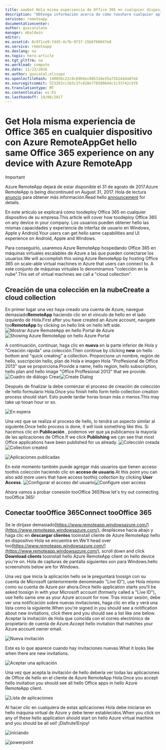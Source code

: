```yaml
---
title: aaaGet Hola misma experiencia de Office 365 en cualquier dispositivo con Azure RemoteApp | Documentos de Microsoft
description: "Obtenga información acerca de cómo tooshare cualquier aplicación de Office 365 con los usuarios mediante el uso de Azure RemoteApp."
services: remoteapp
documentationcenter: 
author: guscatalano
manager: mbaldwin
editor: 
ms.assetid: 0c971ce9-7d45-4cfb-9737-15b6706047e8
ms.service: remoteapp
ms.devlang: na
ms.topic: hero-article
ms.tgt_pltfrm: na
ms.workload: compute
ms.date: 11/23/2016
ms.author: guscatal;elizapo
ms.openlocfilehash: 140056c22c8c69b9ec605318e35a72b144da07eb
ms.sourcegitcommit: 523283cc1b3c37c428e77850964dc1c33742c5f0
ms.translationtype: MT
ms.contentlocale: es-ES
ms.lasthandoff: 10/06/2017
---
```

# <a name="get-hello-same-office-365-experience-on-any-device-with-azure-remoteapp"></a><span data-ttu-id="52589-103">Get Hola misma experiencia de Office 365 en cualquier dispositivo con Azure RemoteApp</span><span class="sxs-lookup"><span data-stu-id="52589-103">Get hello same Office 365 experience on any device with Azure RemoteApp</span></span>
> [!IMPORTANT]
> <span data-ttu-id="52589-104">Azure RemoteApp dejará de estar disponible el 31 de agosto de 2017.</span><span class="sxs-lookup"><span data-stu-id="52589-104">Azure RemoteApp is being discontinued on August 31, 2017.</span></span> <span data-ttu-id="52589-105">Hola de lectura [anuncio](https://go.microsoft.com/fwlink/?linkid=821148) para obtener más información.</span><span class="sxs-lookup"><span data-stu-id="52589-105">Read hello [announcement](https://go.microsoft.com/fwlink/?linkid=821148) for details.</span></span>
> 
> 

<span data-ttu-id="52589-106">En este artículo se explicará cómo toodeploy Office 365 en cualquier dispositivo de su empresa.</span><span class="sxs-lookup"><span data-stu-id="52589-106">This article will cover how toodeploy Office 365 on any device in your company.</span></span> <span data-ttu-id="52589-107">Los usuarios pueden obtener hello las mismas capacidades y experiencia de interfaz de usuario en Windows, Apple y Android.</span><span class="sxs-lookup"><span data-stu-id="52589-107">Your users can get hello same capabilities and UI experience on Android, Apple and Windows.</span></span>

<span data-ttu-id="52589-108">Para conseguirlo, usaremos Azure RemoteApp hospedando Office 365 en máquinas virtuales escalables de Azure a las que pueden conectarse los usuarios.</span><span class="sxs-lookup"><span data-stu-id="52589-108">We will accomplish this using Azure RemoteApp by hosting Office 365 on scale-able virtual machines in Azure that users can connect to.</span></span> <span data-ttu-id="52589-109">A este conjunto de máquinas virtuales lo denominamos "colección en la nube".</span><span class="sxs-lookup"><span data-stu-id="52589-109">This set of virtual machines we call a "cloud collection".</span></span>

## <a name="create-a-cloud-collection"></a><span data-ttu-id="52589-110">Creación de una colección en la nube</span><span class="sxs-lookup"><span data-stu-id="52589-110">Create a cloud collection</span></span>
<span data-ttu-id="52589-111">En primer lugar una vez haya creado una cuenta de Azure, navegue demasiado**RemoteApp** haciendo clic en el vínculo de hello en el lado izquierdo de Hola.</span><span class="sxs-lookup"><span data-stu-id="52589-111">First after you have created an Azure account, navigate too**RemoteApp** by clicking on hello link on hello left side.</span></span>
<span data-ttu-id="52589-112">![Mostrar Azure RemoteApp en hello Portal de Azure](./media/remoteapp-tutorial-o365anywhere/1-menu.png)</span><span class="sxs-lookup"><span data-stu-id="52589-112">![Showing Azure RemoteApp on hello Azure Portal](./media/remoteapp-tutorial-o365anywhere/1-menu.png)</span></span>

<span data-ttu-id="52589-113">A continuación, continuar, haga clic en **nueva** en la parte inferior de Hola y "Creación rápida" una colección.</span><span class="sxs-lookup"><span data-stu-id="52589-113">Then continue by clicking **new** on hello bottom and "quick creating" a collection.</span></span> <span data-ttu-id="52589-114">Proporcione un nombre, región de hello, suscripción hello, plan de Hola e imagen Hola "Proffesional de Office 2013" que se proporciona.</span><span class="sxs-lookup"><span data-stu-id="52589-114">Provide a name, hello region, hello subscription, hello plan and hello image "Office Proffesional 2013" that we provide.</span></span>
<span data-ttu-id="52589-115">![Cuadro de diálogo Crear](./media/remoteapp-tutorial-o365anywhere/2-quickcreate.png)</span><span class="sxs-lookup"><span data-stu-id="52589-115">![Create Dialog](./media/remoteapp-tutorial-o365anywhere/2-quickcreate.png)</span></span>

<span data-ttu-id="52589-116">Después de finalizar la debe comenzar el proceso de creación de colección de hello formulario Hola.</span><span class="sxs-lookup"><span data-stu-id="52589-116">Once you finish hello form hello collection creation process should start.</span></span> <span data-ttu-id="52589-117">Esto puede tardar horas tooan más o menos.</span><span class="sxs-lookup"><span data-stu-id="52589-117">This may take up tooan hour or so.</span></span>

![En espera](./media/remoteapp-tutorial-o365anywhere/3-waiting.png)

<span data-ttu-id="52589-119">Una vez que se realiza el proceso de hello, lo tendrá un aspecto similar al siguiente.</span><span class="sxs-lookup"><span data-stu-id="52589-119">Once hello process is done, it will look something like this.</span></span> <span data-ttu-id="52589-120">Si hacemos clic en **Publicación** , podemos ver que ya publicamos la mayoría de las aplicaciones de Office.</span><span class="sxs-lookup"><span data-stu-id="52589-120">If we click **Publishing** we can see that most Office applications have been published for us already.</span></span>
<span data-ttu-id="52589-121">![Colección creada](./media/remoteapp-tutorial-o365anywhere/4-done.png)</span><span class="sxs-lookup"><span data-stu-id="52589-121">![Collection created](./media/remoteapp-tutorial-o365anywhere/4-done.png)</span></span>

![Aplicaciones publicadas](./media/remoteapp-tutorial-o365anywhere/5-publish.png)

<span data-ttu-id="52589-123">En este momento también puede agregar más usuarios que tienen acceso toothis colección haciendo clic en **acceso de usuario**.</span><span class="sxs-lookup"><span data-stu-id="52589-123">At this point you can also add more users that have access toothis collection by clicking **User Access**.</span></span>
<span data-ttu-id="52589-124">![Configurar el acceso del usuario](./media/remoteapp-tutorial-o365anywhere/6-user.png)</span><span class="sxs-lookup"><span data-stu-id="52589-124">![Configure user access](./media/remoteapp-tutorial-o365anywhere/6-user.png)</span></span>

<span data-ttu-id="52589-125">Ahora vamos a probar conexión tooOffice 365!</span><span class="sxs-lookup"><span data-stu-id="52589-125">Now let's try out connecting tooOffice 365!</span></span>

## <a name="connect-toooffice-365"></a><span data-ttu-id="52589-126">Conectar tooOffice 365</span><span class="sxs-lookup"><span data-stu-id="52589-126">Connect tooOffice 365</span></span>
<span data-ttu-id="52589-127">Se le diríjase demasiado[https://www.remoteapp.windowsazure.com/](https://www.remoteapp.windowsazure.com/), desplácese hacia abajo y haga clic en **descargar clientes** tooinstall cliente de Azure RemoteApp hello en dispositivo Hola se encuentra en.</span><span class="sxs-lookup"><span data-stu-id="52589-127">We'll head over too[https://www.remoteapp.windowsazure.com/](https://www.remoteapp.windowsazure.com/), scroll down  and click **Download clients** tooinstall hello Azure RemoteApp client on hello device you're on.</span></span> <span data-ttu-id="52589-128">Hola de capturas de pantalla siguientes son para Windows.</span><span class="sxs-lookup"><span data-stu-id="52589-128">hello screenshots below are for Windows.</span></span>

<span data-ttu-id="52589-129">Una vez que inicia la aplicación hello se le preguntará toosign con su cuenta de Microsoft (anteriormente denominado "Live ID"), use Hola mismo como su cuenta de Azure por ahora.</span><span class="sxs-lookup"><span data-stu-id="52589-129">Once hello application starts you'll be asked toosign in with your Microsoft account (formerly called a "Live ID"), use hello same one as your Azure account for now.</span></span> <span data-ttu-id="52589-130">Tras iniciar sesión, debe ver una notificación sobre nuevas invitaciones, haga clic en ella y verá una lista como la siguiente.</span><span class="sxs-lookup"><span data-stu-id="52589-130">When you're signed in you should see a notification about new invitations, click there and you should see a list like one below.</span></span> <span data-ttu-id="52589-131">Aceptar la invitación de Hola que coincida con el correo electrónico de propietario de cuenta de Azure.</span><span class="sxs-lookup"><span data-stu-id="52589-131">Accept hello invitation that matches your Azure account owner email.</span></span>

![Nueva invitación](./media/remoteapp-tutorial-o365anywhere/7-araclient.png)

<span data-ttu-id="52589-133">Este es lo que aparece cuando hay invitaciones nuevas.</span><span class="sxs-lookup"><span data-stu-id="52589-133">What it looks like when there are new invitations.</span></span>

![Aceptar una aplicación](./media/remoteapp-tutorial-o365anywhere/8-invitation.png)

<span data-ttu-id="52589-135">Una vez que acepta la invitación de hello debería ver todas las aplicaciones de Office de hello en el cliente de Azure RemoteApp Hola.</span><span class="sxs-lookup"><span data-stu-id="52589-135">Once you accept hello invitation you should see all hello Office apps in hello Azure RemoteApp client.</span></span>

![Lista de aplicaciones](./media/remoteapp-tutorial-o365anywhere/9-work.png)

<span data-ttu-id="52589-137">Al hacer clic en cualquiera de estas aplicaciones Hola debe iniciarse en hello máquina virtual de Azure y debe tener establecidos.</span><span class="sxs-lookup"><span data-stu-id="52589-137">When you click on any of these hello application should start on hello Azure virtual machine and you should be all set!</span></span> <span data-ttu-id="52589-138">¡Disfrute!</span><span class="sxs-lookup"><span data-stu-id="52589-138">Enjoy!</span></span>

![iniciando](./media/remoteapp-tutorial-o365anywhere/10-arastart.png)

![powerpoint](./media/remoteapp-tutorial-o365anywhere/11-pp.png)

